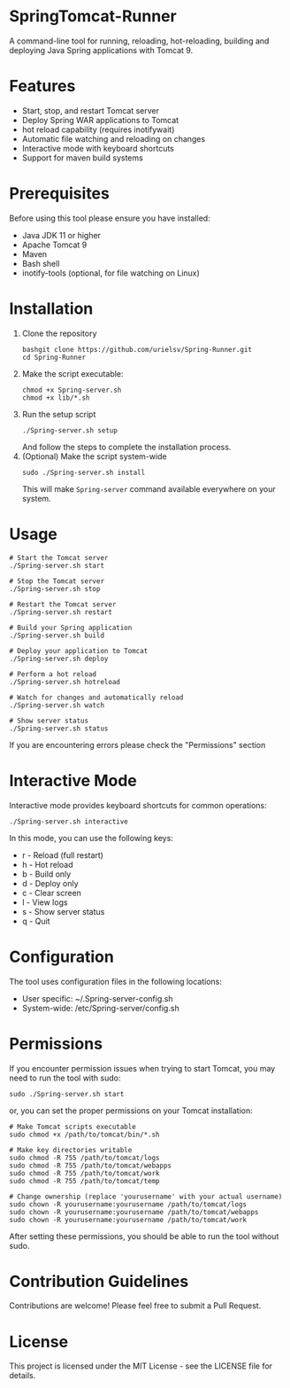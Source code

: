# SpringTomcat-Runner
A command-line tool for running, reloading, hot-reloading, building and deploying Java Spring applications with Tomcat 9.

# Features
- Start, stop, and restart Tomcat server
- Deploy Spring WAR applications to Tomcat
- hot reload capability (requires inotifywait)
- Automatic file watching and reloading on changes
- Interactive mode with keyboard shortcuts
- Support for maven build systems

# Prerequisites
Before using this tool please ensure you have installed:
- Java JDK 11 or higher
- Apache Tomcat 9
- Maven
- Bash shell
- inotify-tools (optional, for file watching on Linux)

# Installation
1. Clone the repository
   ```
   bashgit clone https://github.com/urielsv/Spring-Runner.git
   cd Spring-Runner
   ```
2. Make the script executable:
   ```
   chmod +x Spring-server.sh
   chmod +x lib/*.sh
   ```
3. Run the setup script
      ```
   ./Spring-server.sh setup
   ```
   And follow the steps to complete the installation process.
4. (Optional) Make the script system-wide
   ```
   sudo ./Spring-server.sh install
   ```
   This will make `Spring-server` command available everywhere on your system.

# Usage
```
# Start the Tomcat server
./Spring-server.sh start

# Stop the Tomcat server
./Spring-server.sh stop

# Restart the Tomcat server
./Spring-server.sh restart

# Build your Spring application
./Spring-server.sh build

# Deploy your application to Tomcat
./Spring-server.sh deploy

# Perform a hot reload
./Spring-server.sh hotreload

# Watch for changes and automatically reload
./Spring-server.sh watch

# Show server status
./Spring-server.sh status
```
 If you are encountering errors please check the "Permissions" section

# Interactive Mode
Interactive mode provides keyboard shortcuts for common operations:
```
./Spring-server.sh interactive
```

In this mode, you can use the following keys:

- r - Reload (full restart)
- h - Hot reload
- b - Build only
- d - Deploy only
- c - Clear screen
- l - View logs
- s - Show server status
- q - Quit

# Configuration
The tool uses configuration files in the following locations:
- User specific: ~/.Spring-server-config.sh
- System-wide: /etc/Spring-server/config.sh

# Permissions
If you encounter permission issues when trying to start Tomcat, you may need to run the tool with sudo:
```
sudo ./Spring-server.sh start
```
or, you can set the proper permissions on your Tomcat installation:
```
# Make Tomcat scripts executable
sudo chmod +x /path/to/tomcat/bin/*.sh

# Make key directories writable
sudo chmod -R 755 /path/to/tomcat/logs
sudo chmod -R 755 /path/to/tomcat/webapps
sudo chmod -R 755 /path/to/tomcat/work
sudo chmod -R 755 /path/to/tomcat/temp

# Change ownership (replace 'yourusername' with your actual username)
sudo chown -R yourusername:yourusername /path/to/tomcat/logs
sudo chown -R yourusername:yourusername /path/to/tomcat/webapps
sudo chown -R yourusername:yourusername /path/to/tomcat/work
```
After setting these permissions, you should be able to run the tool without sudo.

# Contribution Guidelines
Contributions are welcome! Please feel free to submit a Pull Request.

# License
This project is licensed under the MIT License - see the LICENSE file for details.
      
